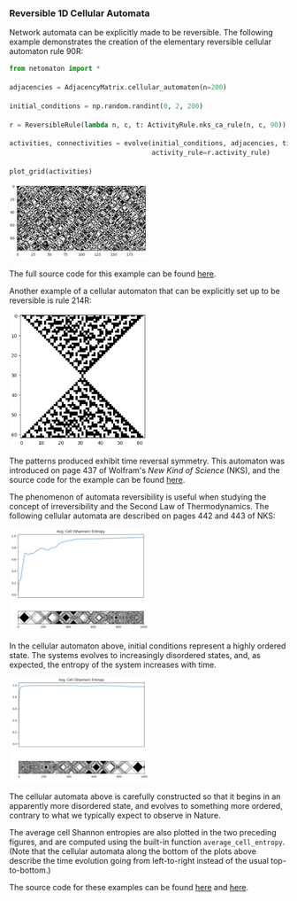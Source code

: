 ### Reversible 1D Cellular Automata

Network automata can be explicitly made to be reversible. The following example demonstrates the
creation of the elementary reversible cellular automaton rule 90R:

```python
from netomaton import *

adjacencies = AdjacencyMatrix.cellular_automaton(n=200)

initial_conditions = np.random.randint(0, 2, 200)

r = ReversibleRule(lambda n, c, t: ActivityRule.nks_ca_rule(n, c, 90))

activities, connectivities = evolve(initial_conditions, adjacencies, timesteps=100,
                                    activity_rule=r.activity_rule)

plot_grid(activities)
```

<img src="../../resources/rule90R.png" width="50%"/>

The full source code for this example can be found [here](reversible_ca_demo.py).

Another example of a cellular automaton that can be explicitly set up to be reversible is
rule 214R:

<img src="../../resources/rule214R.png" width="50%"/>

The patterns produced exhibit time reversal symmetry. This automaton was introduced on
page 437 of Wolfram's *New Kind of Science* (NKS), and the source code for the example can be
found [here](rule214R_demo.py).

The phenomenon of automata reversibility is useful when studying the concept of irreversibility and
the Second Law of Thermodynamics. The following cellular automata are described on pages
442 and 443 of NKS:

<img src="../../resources/rule122R.png" width="50%"/>

In the cellular automaton above, initial conditions represent a highly ordered state. The systems evolves
to increasingly disordered states, and, as expected, the entropy of the system increases with time.

<img src="../../resources/rule122Rb.png" width="50%"/>

The cellular automata above is carefully constructed so that it begins in
an apparently more disordered state, and evolves to something more ordered, contrary to what
we typically expect to observe in Nature.

The average cell Shannon entropies are also plotted in the two preceding figures,
and are computed using the built-in function `average_cell_entropy`. (Note that the cellular automata
along the bottom of the plots above describe the time evolution going from left-to-right instead
of the usual top-to-bottom.)

The source code for these examples can be found
[here](rule122R_entropy_demo.py) and
[here](rule122R_reverse_demo.py).
